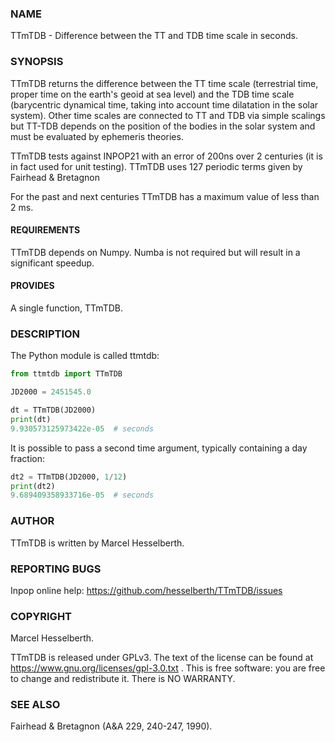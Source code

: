 ### NAME
TTmTDB - Difference between the TT and TDB time scale in seconds.

### SYNOPSIS
TTmTDB returns the difference between the TT time scale (terrestrial time, proper time on the earth's geoid at sea level) and the TDB time scale (barycentric dynamical time, taking into account time dilatation in the solar system). Other time scales are connected to TT and TDB via simple scalings but TT-TDB depends on the position of the bodies in the solar system and must be evaluated by ephemeris theories.

TTmTDB tests against INPOP21 with an error of 200ns over 2 centuries (it is in fact used for unit testing). TTmTDB uses 127 periodic terms given by Fairhead & Bretagnon 

For the past and next centuries TTmTDB has a maximum value of less than 2 ms.

#### REQUIREMENTS
TTmTDB depends on Numpy. Numba is not required but will result in a significant speedup.

#### PROVIDES
A single function, TTmTDB.

### DESCRIPTION
The Python module is called ttmtdb:

```python
from ttmtdb import TTmTDB

JD2000 = 2451545.0

dt = TTmTDB(JD2000)
print(dt)
9.930573125973422e-05  # seconds
```
It is possible to pass a second time argument, typically containing a day fraction:

```python
dt2 = TTmTDB(JD2000, 1/12)
print(dt2)
9.689409358933716e-05  # seconds
```

### AUTHOR
TTmTDB is written by Marcel Hesselberth.

### REPORTING BUGS
Inpop online help: https://github.com/hesselberth/TTmTDB/issues

### COPYRIGHT
Marcel Hesselberth.

TTmTDB is released under GPLv3. The text of the license can be found at https://www.gnu.org/licenses/gpl-3.0.txt .
This is free software: you are free to change and redistribute it. There is NO WARRANTY.

### SEE ALSO
Fairhead & Bretagnon (A&A 229, 240-247, 1990).
